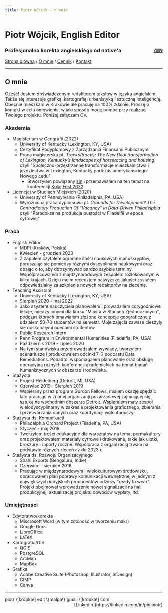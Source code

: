 ```yaml
---
title: Piotr Wójcik - o mnie
---
```

<link rel="stylesheet" href="style.css">

# Piotr Wójcik, English Editor

<h3><div style="float: left">Profesjonalna korekta angielskiego od native'a</div><div style="float: right"><a href="about.html" title="Please click here for English">🇬🇧</a></div><div style="clear: both;"></div></h3>

[Strona główna](index.md)  /  [O mnie](omnie.md)  /  [Cennik](cennik.md)  /  [Kontakt](kontakt.md)

---

## O mnie

Cześć! Jestem doświadczonym redaktorem tekstów w języku angielskim. Także się interesuję grafiką, kartografią, urbanistyką i sztuczną inteligencją. Obecnie mieszkam w Krakowie ale pracuję na 100% zdalnie. Proszę o kontakt w celu omówienia, w jaki sposób mogę pomóc przy realizacji Twojego projektu. Poniżej załączam CV.

### Akademia

- Magisterium w Geografii (2022)
  - University of Kentucky (Lexington, KY, USA)
  - Certyfikat Podyplomowy z Zarządzania Finansami Publicznymi
  - Praca magisterska pt. *Tracks/traces: The New Deal transformation of Lexington, Kentucky’s landscapes of horseracing and housing* czyli "Społeczno-przestrzenne transformacje mieszkalnictwa i jeździectwa w Lexington, Kentucky podczas amerykańskiego Nowego Ładu"
    - Stworzyłem powiązany [zin](tracks-traces-small.pdf) i przemawiałem na ten temat na konferencji [Kolaj Fest 2022](http://www.kolajmagazine.com/kolajfest/2022/program.html)
- Licencjat w Studiach Miejskich (2020)
  - University of Pennsylvania (Philadelphia, PA, USA)
  - Wyróżniona praca dyplomowa pt. *Grounds for Development? The Contradictory Production Of “Vacancy” In Data-Driven Philadelphia* czyli "Paradoksalna produkcja pustości w Filadelfii w epoce cyfrowej"

### Praca

- English Editor
  - MDPI (Kraków, Polska)
  - Kwiecień - grudzień 2023
  - Z zapałem czytałem ogromne ilości naukowych manuskryptów, poruszając się pomiędzy różnymi dyscyplinami naukowymi oraz dbając o to, aby dotrzymywać bardzo szybkie terminy. Współpracowałem z międzynarodowym zespołem rozlokowanym w kilku krajach. Dzięki moim recenzjom najwyższej jakości zostałem odpowiedzialny za szkolenie nowych redaktorów na zlecenie.
- Teaching Assistant
  - University of Kentucky (Lexington, KY, USA)
  - Sierpień 2020 - maj 2022
  - Jako asystent nauczyciela planowałem i prowadziłem cotygodniowe lekcje, między innymi dla kursu "Miasta w Stanach Zjednoczonych", podczas których omawiałem złożone koncepcje geograficzne z udziałem 50-70 studentów na semestr. Moje zajęcia zawsze cieszyły się doskonałymi ocenami studentów.
  - Public Research Intern
  - Penn Program in Environmental Humanities (Filadelfia, PA, USA)
  - Październik 2019 - Lipiec 2020
  - Na tym stanowisku przeprowadzałem wywiady, tworzyłem scenariusze i produkowałem odcinki 7-9 podcastu Data Remediations. Ponadto, wspomagałem planowanie oraz obsługę operacyjną różnych konferencji akademickich na temat badań humanistycznych w obszarze środowiska.
- Stażysta
  - Projekt Heidelberg (Detroit, MI, USA)
  - Czerwiec 2019 - Sierpień 2019
  - Wspierany przez program Gordon Fellows, miałem okazję spędzić lato pracując w znanej organizacji pozarządowej zajmującej się sztuką na wschodnim obszarze Detroit. Wspierałem mały zespoł wielodyscyplinarny w zakresie projektowania graficznego, zbierania i przetwarzania danych oraz koordynacji wolontariuszy.
- Stażysta ds. Komunikacji
  - Philadelphia Orchard Project (Filadelfia, PA, USA)
  - Styczeń - maj 2019
  - Tworzyłem treści edukacyjne dla warsztatów na temat permakultury oraz projektowałem materiały cyfrowe i drukowane, takie jak ulotki, broszury i raporty roczne. Współpraca z organizacją trwała na podstawie różnych zleceń aż do 2023 r.
- Stażysta ds. Rozwoju Organizacyjnego
  - Shahi Exports (Bengaluru, Indie)
  - Czerwiec - sierpień 2018
  - Pracując w międzynarodowym i wielokulturowym środowisku, opracowałem plan poprawy komunikacji wewnętrznej w jednym z największych indyjskich producentów odzieży "ready to wear". Projekt obejmował wprowadzenie nowej signalizacji na hali produkcyjnej, aktualizację projektu dowodów wypłaty, itd.

### Umiejętności

- Edytorstwo/korekta
  - Miscrosoft Word (w tym zdolność w tworzeniu makr)
  - Google Docs
  - LibreOffice
  - LaTeX
- Kartografia/GIS
  - QGIS
  - PostgreSQL
  - ArcMap
  - MapBox
- Grafika
  - Adobe Creative Suite (Photoshop, Illustrator, InDesign)
  - GIMP
  - Canva

---

<div style="float: left">piotr \[kropka\] edit \{małpa\} gmail \[kropka\] com</div><div style="float: right">[LinkedIn](https://linkedin.com/in/pioioiotr)</div>
